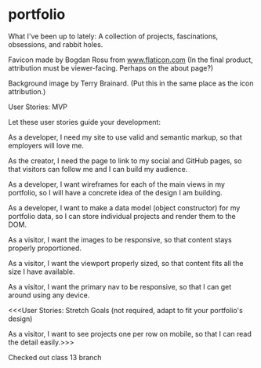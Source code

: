 # portfolio
What I've been up to lately: A collection of projects, fascinations, obsessions, and rabbit holes.

Favicon made by Bogdan Rosu from www.flaticon.com (In the final product, attribution must be viewer-facing. Perhaps on the about page?)

Background image by Terry Brainard. (Put this in the same place as the icon attribution.)



User Stories: MVP

Let these user stories guide your development:

As a developer, I need my site to use valid and semantic markup, so that employers will love me.

As the creator, I need the page to link to my social and GitHub pages, so that visitors can follow me and I can build my audience.

As a developer, I want wireframes for each of the main views in my portfolio, so I will have a concrete idea of the design I am building.

As a developer, I want to make a data model (object constructor) for my portfolio data, so I can store individual projects and render them to the DOM.

As a visitor, I want the images to be responsive, so that content stays properly proportioned.

As a visitor, I want the viewport properly sized, so that content fits all the size I have available.

As a visitor, I want the primary nav to be responsive, so that I can get around using any device.

<<<User Stories: Stretch Goals (not required, adapt to fit your portfolio's design)

As a visitor, I want to see projects one per row on mobile, so that I can read the detail easily.>>>



Checked out class 13 branch
